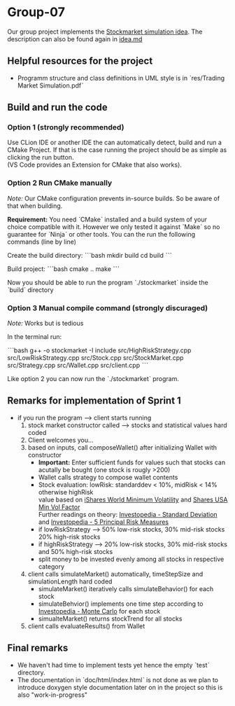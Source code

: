 # Group-07

Our group project implements the [Stockmarket simulation idea](https://gitlab.lrz.de/tum-i05/public/advprog-project-ideas/-/tree/master/Trading-stock-market-simulation?ref_type=heads). The description can also be found again in [idea.md](https://gitlab.lrz.de/advprog2024/group-07/-/blob/sprint1/idea.md)

## Helpful resources for the project

* Programm structure and class definitions in UML style is in ˋres/Trading Market Simulation.pdfˋ


## Build and run the code

### Option 1 (strongly recommended)

Use CLion IDE or another IDE the can automatically detect, build and run a CMake Project. If that is the case running the project should be as simple as clicking the run button. \
(VS Code provides an Extension for CMake that also works).

### Option 2 Run CMake manually

*Note:* Our CMake configuration prevents in-source builds. So be aware of that when building.

**Requirement:** You need ˋCMakeˋ installed and a build system of your choice compatible with it. However we only tested it against ˋMakeˋ so no guarantee for ˋNinjaˋ or other tools. You can the run the following commands (line by line)

Create the build directory:
ˋˋˋbash
mkdir build
cd build
ˋˋˋ

Build project:
ˋˋˋbash
cmake ..
make
ˋˋˋ

Now you should be able to run the program ˋ./stockmarketˋ inside the ˋbuildˋ directory

### Option 3 Manual compile command (strongly discuraged)

*Note:* Works but is tedious

In the terminal run:

ˋˋˋbash
g++ -o stockmarket -I include src/HighRiskStrategy.cpp src/LowRiskStrategy.cpp src/Stock.cpp src/StockMarket.cpp src/Strategy.cpp src/Wallet.cpp src/client.cpp
ˋˋˋ

Like option 2 you can now run the ˋ./stockmarketˋ program.

## Remarks for implementation of Sprint 1
- if you run the program --> client starts running
    1. stock market constructor called --> stocks and statistical values hard coded
    2. Client welcomes you...
    3. based on inputs, call composeWallet() after initializing Wallet with constructor
        - **Important:** Enter sufficient funds for values such that stocks can acutally be bought (one stock is rougly >200)
        - Wallet calls strategy  to compose wallet contents
        - Stock evaluation: lowRisk: standarddev < 10%, midRisk < 14% otherwise highRisk \
        value based on [iShares World Minimum Volatility](https://www.ishares.com/de/privatanleger/de/produkte/251382/ishares-msci-world-minimum-volatility-ucits-etf?switchLocale=y&siteEntryPassthrough=true) and [Shares USA Min Vol Factor](https://www.ishares.com/us/products/239695/ishares-msci-usa-minimum-volatility-etf) \
        Further readings on theory: [Investopedia - Standard Deviation](https://www.investopedia.com/ask/answers/021915/how-standard-deviation-used-determine-risk.asp#toc-how-are-standard-deviation-and-variance-related) and [Investopedia - 5 Principal Risk Measures](https://www.investopedia.com/terms/r/riskmeasures.asp)
        - if lowRiskStrategy --> 50% low-risk stocks, 30% mid-risk stocks 20% high-risk stocks
        - if highRiskStrategy --> 20% low-risk stocks, 30% mid-risk stocks and 50% high-risk stocks
        - split money to be invested evenly among all stocks in respective category
    4. client calls simulateMarket() automatically, timeStepSize and simulationLength hard coded
        - simulateMarket() iteratively calls simulateBehavior() for each stock
        - simulateBehvior() implements one time step according to [Investopedia - Monte Carlo](https://www.investopedia.com/articles/07/montecarlo.asp) for each stock
        - simualteMarket() returns stockTrend for all stocks
    5. client calls evaluateResults() from Wallet

## Final remarks

- We haven't had time to implement tests yet hence the empty ˋtestˋ directory.
- The documentation in ˋdoc/html/index.htmlˋ is not done as we plan to introduce doxygen style documentation later on in the project so this is also "work-in-progress"